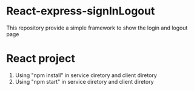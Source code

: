 # React-express-signInLogout
This repository provide a simple framework to show the login and logout page

# React project

1. Using "npm install" in service diretory and client diretory
2. Using "npm start" in service diretory and client diretory
